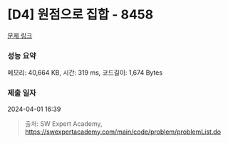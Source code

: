 # [D4] 원점으로 집합 - 8458 

[문제 링크](https://swexpertacademy.com/main/code/problem/problemDetail.do?contestProbId=AWzaq5KKk_ADFAVU) 

### 성능 요약

메모리: 40,664 KB, 시간: 319 ms, 코드길이: 1,674 Bytes

### 제출 일자

2024-04-01 16:39



> 출처: SW Expert Academy, https://swexpertacademy.com/main/code/problem/problemList.do